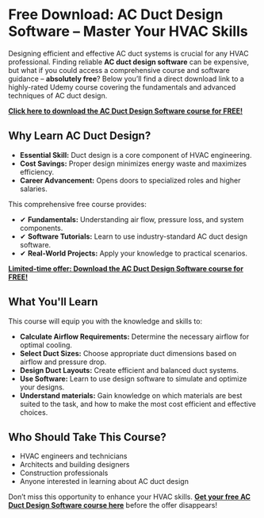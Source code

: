 # Free Download: AC Duct Design Software – Master Your HVAC Skills

Designing efficient and effective AC duct systems is crucial for any HVAC professional. Finding reliable **AC duct design software** can be expensive, but what if you could access a comprehensive course and software guidance – **absolutely free**? Below you’ll find a direct download link to a highly-rated Udemy course covering the fundamentals and advanced techniques of AC duct design.

[**Click here to download the AC Duct Design Software course for FREE!**](https://udemywork.com/ac-duct-design-software)

## Why Learn AC Duct Design?

*   **Essential Skill:** Duct design is a core component of HVAC engineering.
*   **Cost Savings:** Proper design minimizes energy waste and maximizes efficiency.
*   **Career Advancement:** Opens doors to specialized roles and higher salaries.

This comprehensive free course provides:

*   ✔ **Fundamentals:** Understanding air flow, pressure loss, and system components.
*   ✔ **Software Tutorials:** Learn to use industry-standard AC duct design software.
*   ✔ **Real-World Projects:** Apply your knowledge to practical scenarios.

[**Limited-time offer: Download the AC Duct Design Software course for FREE!**](https://udemywork.com/ac-duct-design-software)

## What You'll Learn

This course will equip you with the knowledge and skills to:

*   **Calculate Airflow Requirements:** Determine the necessary airflow for optimal cooling.
*   **Select Duct Sizes:** Choose appropriate duct dimensions based on airflow and pressure drop.
*   **Design Duct Layouts:** Create efficient and balanced duct systems.
*   **Use Software:** Learn to use design software to simulate and optimize your designs.
*   **Understand materials:** Gain knowledge on which materials are best suited to the task, and how to make the most cost efficient and effective choices.

## Who Should Take This Course?

*   HVAC engineers and technicians
*   Architects and building designers
*   Construction professionals
*   Anyone interested in learning about AC duct design

Don’t miss this opportunity to enhance your HVAC skills. **[Get your free AC Duct Design Software course here](https://udemywork.com/ac-duct-design-software)** before the offer disappears!
